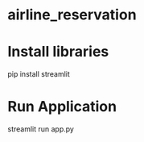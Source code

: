 # airline_reservation

# Install libraries
pip install streamlit

# Run Application
streamlit run app.py
